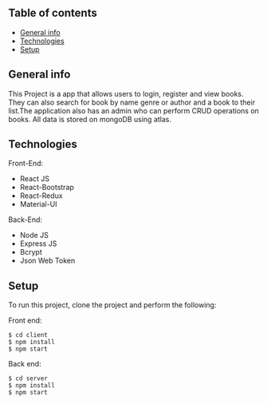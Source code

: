 ## Table of contents
* [General info](#general-info)
* [Technologies](#technologies)
* [Setup](#setup)

## General info
This Project is a app that allows users to login, register and view books. They can also search for book by name genre or author and a book to their list.The application also has an admin who can perform CRUD operations on books. All data is stored on mongoDB using atlas.
	
## Technologies
Front-End:
* React JS
* React-Bootstrap
* React-Redux
* Material-UI

Back-End:
* Node JS
* Express JS
* Bcrypt
* Json Web Token


## Setup
To run this project, clone the project and perform the following:

Front end:
```
$ cd client
$ npm install
$ npm start
```
Back end:
```
$ cd server
$ npm install
$ npm start
```
